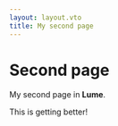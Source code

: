 ```yaml
---
layout: layout.vto
title: My second page
---
```

# Second page

My second page in **Lume**.

This is getting better!
